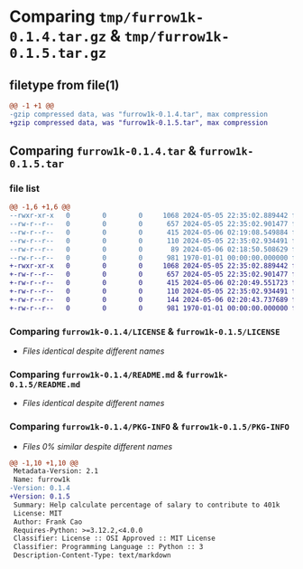 # Comparing `tmp/furrow1k-0.1.4.tar.gz` & `tmp/furrow1k-0.1.5.tar.gz`

## filetype from file(1)

```diff
@@ -1 +1 @@
-gzip compressed data, was "furrow1k-0.1.4.tar", max compression
+gzip compressed data, was "furrow1k-0.1.5.tar", max compression
```

## Comparing `furrow1k-0.1.4.tar` & `furrow1k-0.1.5.tar`

### file list

```diff
@@ -1,6 +1,6 @@
--rwxr-xr-x   0        0        0     1068 2024-05-05 22:35:02.889442 furrow1k-0.1.4/LICENSE
--rw-r--r--   0        0        0      657 2024-05-05 22:35:02.901477 furrow1k-0.1.4/README.md
--rw-r--r--   0        0        0      415 2024-05-06 02:19:08.549884 furrow1k-0.1.4/pyproject.toml
--rw-r--r--   0        0        0      110 2024-05-05 22:35:02.934491 furrow1k-0.1.4/src/furrow1k/__init__.py
--rw-r--r--   0        0        0       89 2024-05-06 02:18:50.508629 furrow1k-0.1.4/src/furrow1k/furrow1k.py
--rw-r--r--   0        0        0      981 1970-01-01 00:00:00.000000 furrow1k-0.1.4/PKG-INFO
+-rwxr-xr-x   0        0        0     1068 2024-05-05 22:35:02.889442 furrow1k-0.1.5/LICENSE
+-rw-r--r--   0        0        0      657 2024-05-05 22:35:02.901477 furrow1k-0.1.5/README.md
+-rw-r--r--   0        0        0      415 2024-05-06 02:20:49.551723 furrow1k-0.1.5/pyproject.toml
+-rw-r--r--   0        0        0      110 2024-05-05 22:35:02.934491 furrow1k-0.1.5/src/furrow1k/__init__.py
+-rw-r--r--   0        0        0      144 2024-05-06 02:20:43.737689 furrow1k-0.1.5/src/furrow1k/furrow1k.py
+-rw-r--r--   0        0        0      981 1970-01-01 00:00:00.000000 furrow1k-0.1.5/PKG-INFO
```

### Comparing `furrow1k-0.1.4/LICENSE` & `furrow1k-0.1.5/LICENSE`

 * *Files identical despite different names*

### Comparing `furrow1k-0.1.4/README.md` & `furrow1k-0.1.5/README.md`

 * *Files identical despite different names*

### Comparing `furrow1k-0.1.4/PKG-INFO` & `furrow1k-0.1.5/PKG-INFO`

 * *Files 0% similar despite different names*

```diff
@@ -1,10 +1,10 @@
 Metadata-Version: 2.1
 Name: furrow1k
-Version: 0.1.4
+Version: 0.1.5
 Summary: Help calculate percentage of salary to contribute to 401k
 License: MIT
 Author: Frank Cao
 Requires-Python: >=3.12.2,<4.0.0
 Classifier: License :: OSI Approved :: MIT License
 Classifier: Programming Language :: Python :: 3
 Description-Content-Type: text/markdown
```

